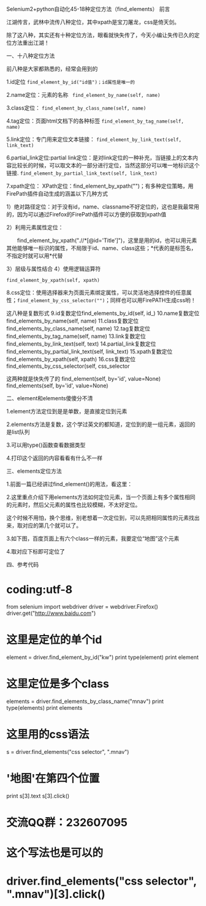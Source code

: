 Selenium2+python自动化45-18种定位方法（find_elements）
前言

江湖传言，武林中流传八种定位，其中xpath是宝刀屠龙，css是倚天剑。

除了这八种，其实还有十种定位方法，眼看就快失传了，今天小编让失传已久的定位方法重出江湖！

一、十八种定位方法

前八种是大家都熟悉的，经常会用到的

1.id定位 
`find_element_by_id("id值")；id属性是唯一的`

2.name定位：元素的名称
` find_element_by_name(self, name)`

3.class定位：
`find_element_by_class_name(self, name)`

4.tag定位：页面html文档下的各种标签
`find_element_by_tag_name(self, name)`

5.link定位：专门用来定位文本链接：
`find_element_by_link_text(self, link_text)`

6.partial_link定位:partial link定位：是对link定位的一种补充，当链接上的文本内容比较长的时候，可以取文本的一部分进行定位，当然这部分可以唯一地标识这个链接.
`find_element_by_partial_link_text(self, link_text)`

7.xpath定位：
XPath定位：find_element_by_xpath("")；有多种定位策略，用FirePath插件自动生成的涵盖以下几种方式

  1）绝对路径定位：对于没有id，name、classname不好定位的，这也是我最常用的，因为可以通过Firefox的FirePath插件可以方便的获取到xpath值

  2）利用元素属性定位：

　　find_element_by_xpath(".//\*[@id='Title']")，这里是用的id，也可以用元素其他能够唯一标识的属性，不局限于id、name、class这些；\*代表的是标签名，不指定时就可以用*代替

  3）层级与属性结合 
  4）使用逻辑运算符

`find_element_by_xpath(self, xpath)`

8.css定位：使用选择器来为页面元素绑定属性，可以灵活地选择控件的任意属性；`find_element_by_css_selector("")`；同样也可以用FirePATH生成css哟！





这八种是复数形式
9.id复数定位find_elements_by_id(self, id_)
10.name复数定位find_elements_by_name(self, name)
11.class复数定位find_elements_by_class_name(self, name)
12.tag复数定位find_elements_by_tag_name(self, name)
13.link复数定位find_elements_by_link_text(self, text)
14.partial_link复数定位find_elements_by_partial_link_text(self, link_text)
15.xpath复数定位find_elements_by_xpath(self, xpath)
16.css复数定位find_elements_by_css_selector(self, css_selector

这两种就是快失传了的
find_element(self, by='id', value=None)
find_elements(self, by='id', value=None)


二、element和elements傻傻分不清

1.element方法定位到是是单数，是直接定位到元素

2.elements方法是复数，这个学过英文的都知道，定位到的是一组元素，返回的是list队列

3.可以用type()函数查看数据类型

4.打印这个返回的内容看看有什么不一样



 

三、elements定位方法

1.前面一篇已经讲过find_element()的用法，看这里：

2.这里重点介绍下用elements方法如何定位元素，当一个页面上有多个属性相同的元素时，然后父元素的属性也比较模糊，不太好定位。

这个时候不用怕，换个思维，别老想着一次定位到，可以先把相同属性的元素找出来，取对应的第几个就可以了。

3.如下图，百度页面上有六个class一样的元素，我要定位“地图”这个元素



4.取对应下标即可定位了



四、参考代码

# coding:utf-8
from selenium import webdriver
driver = webdriver.Firefox()
driver.get("http://www.baidu.com")

# 这里是定位的单个id
element = driver.find_element_by_id("kw")
print type(element)
print element

# 这里定位是多个class
elements = driver.find_elements_by_class_name("mnav")
print type(elements)
print elements


# 这里用的css语法
s = driver.find_elements("css selector", ".mnav")
# '地图'在第四个位置
print s[3].text
s[3].click()
# 交流QQ群：232607095

# 这个写法也是可以的
# driver.find_elements("css selector", ".mnav")[3].click()

